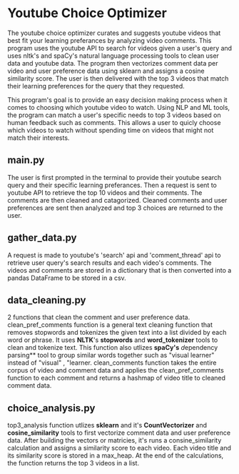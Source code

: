 # Youtube Choice Optimizer
The youtube choice optimizer curates and suggests youtube videos that best
fit your learning preferances by analyzing video comments. This program uses
the youtube API to search for videos given a user's query and uses nltk's and
spaCy's natural language processing tools to clean user data and youtube data.
The program then vectorizes comment data per video and user preference data
using sklearn and assigns a cosine similarity score. The user is then delivered
with the top 3 videos that match their learning preferences for the query that
they requested.

This program's goal is to provide an easy decision making process when it comes to choosing which youtube video to watch. Using NLP and ML tools, the program can match a user's specific needs to top 3 videos based on human feedback such as comments. This allows a user to quicly choose which videos to watch without spending time on videos that might not match their interests.

## main.py
The user is first prompted in the terminal to provide their youtube search query
and their specific learning preferances. Then a request is sent to youtube API
to retrieve the top 10 videos and their comments. The comments are then cleaned
and catagorized. Cleaned comments and user preferences are sent then analyzed
and top 3 choices are returned to the user.

## gather_data.py
A request is made to youtube's 'search' api and 'comment_thread' api to retrieve
user query's search results and each video's comments. The videos and comments
are stored in a dictionary that is then converted into a pandas DataFrame to be
stored in a csv.

## data_cleaning.py
2 functions that clean the comment and user preference data. clean_pref_comments
function is a general text cleaning function that removes stopwords and
tokenizes the given text into a list divided by each word or phrase. It uses
**NLTK**'s **stopwords** and **word_tokenizer** tools to clean and tokenize text. This
function also utlizes **spaCy's** *d*ependency parsing** tool to group similar words
together such as "visual learner" instead of "visual" , "learner. clean_comments
function takes the entire corpus of video and comment data and applies
the clean_pref_comments function to each comment and returns a hashmap of video
title to cleaned comment data.

## choice_analysis.py
top3_analysis function utlizes **sklearn** and it's **CountVectorizer** and
**cosine_similarity** tools to first vectorize comment data and user preference
data. After building the vectors or matricies, it's runs a consine_similarity
calculation and assigns a similarity score to each video. Each video title and its similarity score is stored in a max_heap. At the end of the calculations, the function returns the top 3 videos in a list.